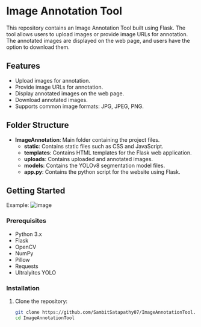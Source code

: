 # Image Annotation Tool

This repository contains an Image Annotation Tool built using Flask. The tool allows users to upload images or provide image URLs for annotation. The annotated images are displayed on the web page, and users have the option to download them.

## Features

- Upload images for annotation.
- Provide image URLs for annotation.
- Display annotated images on the web page.
- Download annotated images.
- Supports common image formats: JPG, JPEG, PNG.

## Folder Structure

- **ImageAnnotation**: Main folder containing the project files.
  - **static**: Contains static files such as CSS and JavaScript.
  - **templates**: Contains HTML templates for the Flask web application.
  - **uploads**: Contains uploaded and annotated images.
  - **models**: Contains the YOLOv8 segmentation model files.
  - **app.py**: Contains the python script for the website using Flask.

## Getting Started
Example:
![image](https://github.com/SambitSatapathy07/ImageAnnotationTool/assets/167393025/f92e78f7-a24b-4d74-8e20-92d5539213ed)

### Prerequisites

- Python 3.x
- Flask
- OpenCV
- NumPy
- Pillow
- Requests
- Ultralyitcs YOLO

### Installation

1. Clone the repository:

   ```bash
   git clone https://github.com/SambitSatapathy07/ImageAnnotationTool.git
   cd ImageAnnotationTool
